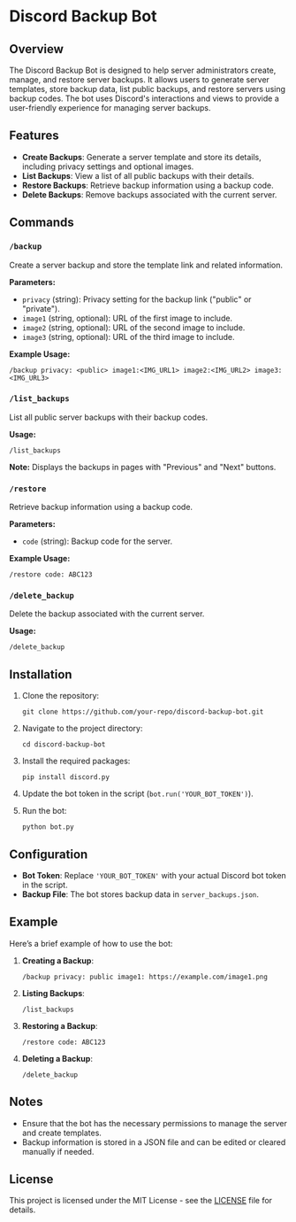 
# Discord Backup Bot

## Overview

The Discord Backup Bot is designed to help server administrators create, manage, and restore server backups. It allows users to generate server templates, store backup data, list public backups, and restore servers using backup codes. The bot uses Discord's interactions and views to provide a user-friendly experience for managing server backups.

## Features

- **Create Backups**: Generate a server template and store its details, including privacy settings and optional images.
- **List Backups**: View a list of all public backups with their details.
- **Restore Backups**: Retrieve backup information using a backup code.
- **Delete Backups**: Remove backups associated with the current server.

## Commands

### `/backup`
Create a server backup and store the template link and related information.

**Parameters:**
- `privacy` (string): Privacy setting for the backup link ("public" or "private").
- `image1` (string, optional): URL of the first image to include.
- `image2` (string, optional): URL of the second image to include.
- `image3` (string, optional): URL of the third image to include.

**Example Usage:**

```
/backup privacy: <public> image1:<IMG_URL1> image2:<IMG_URL2> image3:<IMG_URL3>
```


### `/list_backups`
List all public server backups with their backup codes.

**Usage:**
```
/list_backups
```

**Note:** Displays the backups in pages with "Previous" and "Next" buttons.

### `/restore`
Retrieve backup information using a backup code.

**Parameters:**
- `code` (string): Backup code for the server.

**Example Usage:**
```
/restore code: ABC123
```

### `/delete_backup`
Delete the backup associated with the current server.

**Usage:**
```
/delete_backup
```

## Installation

1. Clone the repository:
   ```
   git clone https://github.com/your-repo/discord-backup-bot.git
   ```

2. Navigate to the project directory:
   ```
   cd discord-backup-bot
   ```

3. Install the required packages:
   ```
   pip install discord.py
   ```

4. Update the bot token in the script (`bot.run('YOUR_BOT_TOKEN')`).

5. Run the bot:
   ```
   python bot.py
   ```

## Configuration

- **Bot Token**: Replace `'YOUR_BOT_TOKEN'` with your actual Discord bot token in the script.
- **Backup File**: The bot stores backup data in `server_backups.json`.

## Example

Here’s a brief example of how to use the bot:

1. **Creating a Backup**:
   ```
   /backup privacy: public image1: https://example.com/image1.png
   ```

2. **Listing Backups**:
   ```
   /list_backups
   ```

3. **Restoring a Backup**:
   ```
   /restore code: ABC123
   ```

4. **Deleting a Backup**:
   ```
   /delete_backup
   ```

## Notes

- Ensure that the bot has the necessary permissions to manage the server and create templates.
- Backup information is stored in a JSON file and can be edited or cleared manually if needed.

## License

This project is licensed under the MIT License - see the [LICENSE](LICENSE) file for details.
